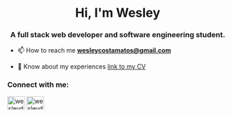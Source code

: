 <h1 align="center">Hi, I'm Wesley</h1>
<h3 align="center">A full stack web developer and software engineering student.</h3>

- 📫 How to reach me **wesleycostamatos@gmail.com**

- 📄 Know about my experiences [link to my CV](https://docs.google.com/document/d/e/2PACX-1vQnViJaD6rbh-nybOOViOqBdQxEcpYkSlgqhIEpcbSdrW3fmNHEhpY-qqgr7HlA_HChgsDlh_SXyKe3/pub)

<h3 align="left">Connect with me:</h3>
<p align="left">
<a href="https://linkedin.com/in/wesleydcm" target="blank"><img align="center" src="https://raw.githubusercontent.com/rahuldkjain/github-profile-readme-generator/master/src/images/icons/Social/linked-in-alt.svg" alt="wesleydcm" height="30" width="40" /></a>
<a href="https://www.hackerrank.com/wesleydcm" target="blank"><img align="center" src="https://raw.githubusercontent.com/rahuldkjain/github-profile-readme-generator/master/src/images/icons/Social/hackerrank.svg" alt="wesleydcm" height="30" width="40" /></a>
</p>
